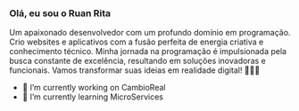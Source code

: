 ### Olá, eu sou o Ruan Rita

Um apaixonado desenvolvedor com um profundo domínio em programação. Crio websites e aplicativos com a fusão perfeita de energia criativa e conhecimento técnico. Minha jornada na programação é impulsionada pela busca constante de excelência, resultando em soluções inovadoras e funcionais. Vamos transformar suas ideias em realidade digital! 👋👋👋

- 🔭 I’m currently working on CambioReal
- 🌱 I’m currently learning MicroServices
<!--
**Ruan-Rita/Ruan-Rita** is a ✨ _special_ ✨ repository because its `README.md` (this file) appears on your GitHub profile.

Here are some ideas to get you started:

- 🔭 I’m currently working on ...
- 🌱 I’m currently learning ...
- 👯 I’m looking to collaborate on ...
- 🤔 I’m looking for help with ...
- 💬 Ask me about ...
- 📫 How to reach me: ...
- 😄 Pronouns: ...
- ⚡ Fun fact: ...
-->

